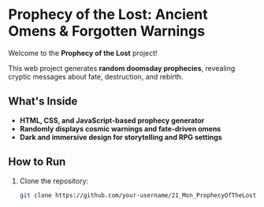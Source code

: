# Prophecy of the Lost: Ancient Omens & Forgotten Warnings

Welcome to the **Prophecy of the Lost** project!

This web project generates **random doomsday prophecies**, revealing cryptic messages about fate, destruction, and rebirth.

## What's Inside
- **HTML, CSS, and JavaScript-based prophecy generator**
- **Randomly displays cosmic warnings and fate-driven omens**
- **Dark and immersive design for storytelling and RPG settings**

## How to Run

1. Clone the repository:
   ```bash
   git clone https://github.com/your-username/21_Mon_ProphecyOfTheLost.git
